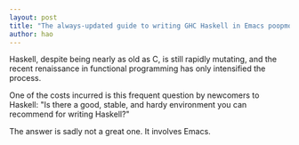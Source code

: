 ```yaml
---
layout: post
title: "The always-updated guide to writing GHC Haskell in Emacs poopmonster"
author: hao
---
```


Haskell, despite being nearly as old as C, is still rapidly mutating, and the recent renaissance in functional programming has only intensified the process.

One of the costs incurred is this frequent question by newcomers to Haskell: "Is there a good, stable, and hardy environment you can recommend for writing Haskell?"

The answer is sadly not a great one. It involves Emacs.
